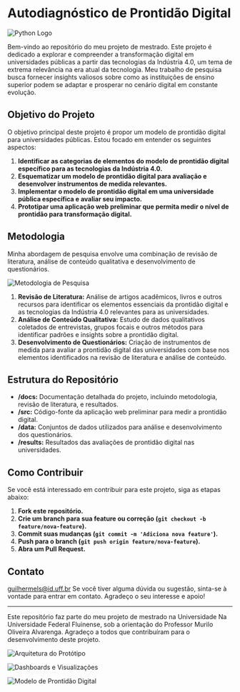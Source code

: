 # Autodiagnóstico de Prontidão Digital

![Python Logo](https://www.python.org/static/community_logos/python-logo-master-v3-TM.png)

Bem-vindo ao repositório do meu projeto de mestrado. Este projeto é dedicado a explorar e compreender a transformação digital em universidades públicas a partir das tecnologias da Indústria 4.0, um tema de extrema relevância na era atual da tecnologia. Meu trabalho de pesquisa busca fornecer insights valiosos sobre como as instituições de ensino superior podem se adaptar e prosperar no cenário digital em constante evolução.

## Objetivo do Projeto

O objetivo principal deste projeto é propor um modelo de prontidão digital para universidades públicas. Estou focado em entender os seguintes aspectos:

1. **Identificar as categorias de elementos do modelo de prontidão digital específico para as tecnologias da Indústria 4.0.**
2. **Esquematizar um modelo de prontidão digital para avaliação e desenvolver instrumentos de medida relevantes.**
3. **Implementar o modelo de prontidão digital em uma universidade pública específica e avaliar seu impacto.**
4. **Prototipar uma aplicação web preliminar que permita medir o nível de prontidão para transformação digital.**

## Metodologia

Minha abordagem de pesquisa envolve uma combinação de revisão de literatura, análise de conteúdo qualitativa e desenvolvimento de questionários. 

![Metodologia de Pesquisa]((https://prontidaodigital.pythonanywhere.com/))

1. **Revisão de Literatura:** Análise de artigos acadêmicos, livros e outros recursos para identificar os elementos essenciais da prontidão digital e as tecnologias da Indústria 4.0 relevantes para as universidades.
2. **Análise de Conteúdo Qualitativa:** Estudo de dados qualitativos coletados de entrevistas, grupos focais e outros métodos para identificar padrões e insights sobre a prontidão digital.
3. **Desenvolvimento de Questionários:** Criação de instrumentos de medida para avaliar a prontidão digital das universidades com base nos elementos identificados na revisão de literatura e análise de conteúdo.

## Estrutura do Repositório

- **/docs:** Documentação detalhada do projeto, incluindo metodologia, revisão de literatura, e resultados.
- **/src:** Código-fonte da aplicação web preliminar para medir a prontidão digital.
- **/data:** Conjuntos de dados utilizados para análise e desenvolvimento dos questionários.
- **/results:** Resultados das avaliações de prontidão digital nas universidades.

## Como Contribuir

Se você está interessado em contribuir para este projeto, siga as etapas abaixo:

1. **Fork este repositório.**
2. **Crie um branch para sua feature ou correção (`git checkout -b feature/nova-feature`).**
3. **Commit suas mudanças (`git commit -m 'Adiciona nova feature'`).**
4. **Push para o branch (`git push origin feature/nova-feature`).**
5. **Abra um Pull Request.**


## Contato
guilhermels@id.uff.br
Se você tiver alguma dúvida ou sugestão, sinta-se à vontade para entrar em contato. Agradeço o seu interesse e apoio!

---

Este repositório faz parte do meu projeto de mestrado na Universidade Na Universidade Federal Fluinense, sob a orientação do Professor Murilo Oliveira Alvarenga. Agradeço a todos que contribuíram para o desenvolvimento deste projeto.



![Arquitetura do Protótipo](https://via.placeholder.com/600x300?text=Arquitetura+do+Protótipo+da+Aplicação+Web)

![Dashboards e Visualizações](https://via.placeholder.com/600x300?text=Exemplos+de+Dashboards+e+Visualizações)

![Modelo de Prontidão Digital](https://via.placeholder.com/600x300?text=Diagrama+do+Modelo+de+Prontidão+Digital)



